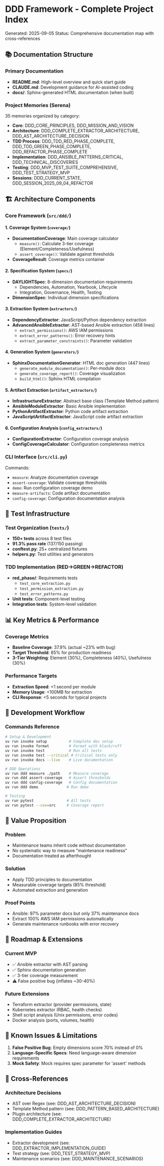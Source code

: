 # DDD Framework - Complete Project Index
Generated: 2025-09-05
Status: Comprehensive documentation map with cross-references

## 📚 Documentation Structure

### Primary Documentation
- **README.md**: High-level overview and quick start guide
- **CLAUDE.md**: Development guidance for AI-assisted coding
- **docs/**: Sphinx-generated HTML documentation (when built)

### Project Memories (Serena)
35 memories organized by category:
- **Core**: DDD_CORE_PRINCIPLES, DDD_MISSION_AND_VISION
- **Architecture**: DDD_COMPLETE_EXTRACTOR_ARCHITECTURE, DDD_AST_ARCHITECTURE_DECISION
- **TDD Process**: DDD_TDD_RED_PHASE_COMPLETE, DDD_TDD_GREEN_PHASE_COMPLETE, DDD_REFACTOR_PHASE_COMPLETE
- **Implementation**: DDD_ANSIBLE_PATTERNS_CRITICAL, DDD_TECHNICAL_DISCOVERIES
- **Testing**: DDD_MVP_TEST_SUITE_COMPREHENSIVE, DDD_TEST_STRATEGY_MVP
- **Sessions**: DDD_CURRENT_STATE, DDD_SESSION_2025_09_04_REFACTOR

## 🏗️ Architecture Components

### Core Framework (`src/ddd/`)

#### 1. Coverage System (`coverage/`)
- **DocumentationCoverage**: Main coverage calculator
  - `measure()`: Calculate 3-tier coverage (Element/Completeness/Usefulness)
  - `assert_coverage()`: Validate against thresholds
- **CoverageResult**: Coverage metrics container

#### 2. Specification System (`specs/`)
- **DAYLIGHTSpec**: 8-dimension documentation requirements
  - Dependencies, Automation, Yearbook, Lifecycle
  - Integration, Governance, Health, Testing
- **DimensionSpec**: Individual dimension specifications

#### 3. Extraction System (`extractors/`)
- **DependencyExtractor**: JavaScript/Python dependency extraction
- **AdvancedAnsibleExtractor**: AST-based Ansible extraction (458 lines)
  - `extract_permissions()`: AWS IAM permissions
  - `extract_error_patterns()`: Error recovery hints
  - `extract_parameter_constraints()`: Parameter validation

#### 4. Generation System (`generators/`)
- **SphinxDocumentationGenerator**: HTML doc generation (447 lines)
  - `generate_module_documentation()`: Per-module docs
  - `generate_coverage_report()`: Coverage visualization
  - `build_html()`: Sphinx HTML compilation

#### 5. Artifact Extraction (`artifact_extractors/`)
- **InfrastructureExtractor**: Abstract base class (Template Method pattern)
- **AnsibleModuleExtractor**: Basic Ansible implementation
- **PythonArtifactExtractor**: Python code artifact extraction
- **JavaScriptArtifactExtractor**: JavaScript code artifact extraction

#### 6. Configuration Analysis (`config_extractors/`)
- **ConfigurationExtractor**: Configuration coverage analysis
- **ConfigCoverageCalculator**: Configuration completeness metrics

### CLI Interface (`src/cli.py`)
Commands:
- `measure`: Analyze documentation coverage
- `assert-coverage`: Validate coverage thresholds
- `demo`: Run configuration coverage demo
- `measure-artifacts`: Code artifact documentation
- `config-coverage`: Configuration documentation analysis

## 🧪 Test Infrastructure

### Test Organization (`tests/`)
- **150+ tests** across 8 test files
- **91.3% pass rate** (137/150 passing)
- **conftest.py**: 25+ centralized fixtures
- **helpers.py**: Test utilities and generators

### TDD Implementation (RED→GREEN→REFACTOR)
- **red_phase/**: Requirements tests
  - `test_core_extraction.py`
  - `test_permission_extraction.py`
  - `test_error_patterns.py`
- **Unit tests**: Component-level testing
- **Integration tests**: System-level validation

## 📊 Key Metrics & Performance

### Coverage Metrics
- **Baseline Coverage**: 37.9% (actual ~23% with bug)
- **Target Threshold**: 85% for production readiness
- **3-Tier Weighting**: Element (30%), Completeness (40%), Usefulness (30%)

### Performance Targets
- **Extraction Speed**: <1 second per module
- **Memory Usage**: <100MB for extraction
- **CLI Response**: <5 seconds for typical projects

## 🔄 Development Workflow

### Commands Reference
```bash
# Setup & Development
uv run invoke setup          # Complete dev setup
uv run invoke format         # Format with black/ruff
uv run invoke test           # Run all tests
uv run invoke test --critical # Critical tests only
uv run invoke docs --live    # Live documentation

# DDD Operations
uv run ddd measure ./path    # Measure coverage
uv run ddd assert-coverage   # Assert thresholds
uv run ddd config-coverage   # Config documentation
uv run ddd demo             # Run demo

# Testing
uv run pytest               # All tests
uv run pytest --cov=src     # Coverage report
```

## 🎯 Value Proposition

### Problem
- Maintenance teams inherit code without documentation
- No systematic way to measure "maintenance readiness"
- Documentation treated as afterthought

### Solution
- Apply TDD principles to documentation
- Measurable coverage targets (85% threshold)
- Automated extraction and generation

### Proof Points
- Ansible: 97% parameter docs but only 37% maintenance docs
- Extract 100% AWS IAM permissions automatically
- Generate maintenance runbooks with error recovery

## 🚀 Roadmap & Extensions

### Current MVP
- ✅ Ansible extractor with AST parsing
- ✅ Sphinx documentation generation
- ✅ 3-tier coverage measurement
- ⚠️ False positive bug (inflates ~30-40%)

### Future Extensions
- Terraform extractor (provider permissions, state)
- Kubernetes extractor (RBAC, health checks)
- Shell script analysis (Unix permissions, error codes)
- Docker analysis (ports, volumes, health)

## 📝 Known Issues & Limitations

1. **False Positive Bug**: Empty dimensions score 70% instead of 0%
2. **Language-Specific Specs**: Need language-aware dimension requirements
3. **Mock Safety**: Mock requires spec parameter for 'assert' methods

## 🔗 Cross-References

### Architecture Decisions
- AST over Regex (see: DDD_AST_ARCHITECTURE_DECISION)
- Template Method pattern (see: DDD_PATTERN_BASED_ARCHITECTURE)
- Plugin architecture (see: DDD_COMPLETE_EXTRACTOR_ARCHITECTURE)

### Implementation Guides
- Extractor development (see: DDD_EXTRACTOR_IMPLEMENTATION_GUIDE)
- Test strategy (see: DDD_TEST_STRATEGY_MVP)
- Maintenance scenarios (see: DDD_MAINTENANCE_SCENARIOS)